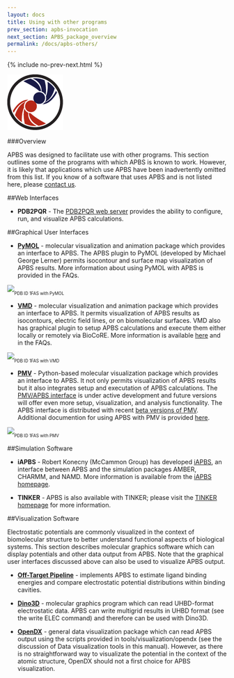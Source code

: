 ```yaml
---
layout: docs
title: Using with other programs
prev_section: apbs-invocation
next_section: APBS_package_overview
permalink: /docs/apbs-others/
---
```



{% include no-prev-next.html %}

<img src="/images/apbs-icons/APBS_128_v2.png" class="apbs-icon" />


###Overview

APBS was designed to facilitate use with other programs. This section outlines some of the programs with which APBS is known to work. However, it is likely that applications which use APBS have been inadvertently omitted from this list. If you know of a software that uses APBS and is not listed here, please <a href="/support/home/">contact us</a>.

##Web Interfaces

* __PDB2PQR__ - The [PDB2PQR web server](../structures-ready/) provides the ability to configure, run, and visualize APBS calculations.

<!--* __Gemstone__ - [The Gemstone extension](http://gemstone.mozdev.org/) for the Firefox web browser used to provide a very easy-to-use interface to older versions of APBS (0.4.0) with all of the functionality of the command-line interface. However, this extension was created by external developers and is no longer actively maintained. Please <a href="/support/home/">contact us</a> to let us know if this extension was important to your research.-->

##Graphical User Interfaces

* [__PyMOL__](http://pymol.sourceforge.net/) -
molecular visualization and animation package which provides an interface to APBS. The APBS plugin to PyMOL (developed by Michael George Lerner) permits isocontour and surface map visualization of APBS results. More information about using PyMOL with APBS is provided in the FAQs.
<p><img src="{{site.baseurl}}/img/1fas_with_pymol.png" /><sub><sub>PDB ID 1FAS with PyMOL</sub></sub></p>


* [__VMD__](http://www.ks.uiuc.edu/Research/vmd/) -
molecular visualization and animation package which provides an interface
to APBS. It permits visualization of APBS results as isocontours,
electric field lines, or on biomolecular surfaces. VMD also has graphical
plugin to setup APBS calculations and execute them either locally or
remotely via BioCoRE. More information is available
[here](http://www.ks.uiuc.edu/Research/vmd/plugins/apbsrun/) and in the FAQs.
<p><img src="{{site.baseurl}}/img/left_dialog_boxes_horizontal.png" /><sub><sub>PDB ID 1FAS with VMD</sub></sub></p>


* [__PMV__](http://www.scripps.edu/~sanner/python) -
Python-based molecular visualization package which provides an interface
to APBS. It not only permits visualization of APBS results but it also
integrates setup and executation of APBS calculations. The [PMV/APBS
interface](http://mccammon.ucsd.edu/pmv_apbs/) is under active
development and future versions will offer even more setup,
visualization, and analysis functionality.  The APBS interface is
distributed with recent [beta versions of PMV](http://www.scripps.edu/~sanner/python).
Additional documention for using APBS with PMV is provided [here](http://mgltools.scripps.edu/api/Pmv/Pmv.APBSCommands-module.html).
<p><img src="{{site.baseurl}}/img/1fas_PMV_potential.png" /><sub><sub>PDB ID 1FAS with PMV</sub></sub></p>


##Simulation Software

* __iAPBS__ - Robert Konecny (McCammon Group) has developed
[iAPBS](http://mccammon.ucsd.edu/iapbs/), an interface between APBS and
the simulation packages AMBER, CHARMM, and NAMD. More information is
available from the [iAPBS homepage](http://mccammon.ucsd.edu/iapbs/).

* __TINKER__ - APBS is also available with TINKER; please visit the <a href="http://dasher.wustl.edu/tinker/" >TINKER homepage</a> for more information.

##Visualization Software

Electrostatic potentials are commonly visualized in the context of biomolecular structure to better understand functional aspects of biological systems. This section describes molecular graphics software which can display potentials and other data output from APBS. Note that the graphical user interfaces discussed above can also be used to visualize APBS output.

* [__Off-Target Pipeline__](https://sites.google.com/site/offtargetpipeline/) - implements APBS to estimate ligand binding energies and compare electrostatic potential distributions within binding cavities.

* [__Dino3D__](http://www.dino3d.org/) -
molecular graphics program which can read UHBD-format electrostatic data. APBS can write multigrid results in UHBD format (see the write ELEC command) and therefore can be used with Dino3D.

<!--* [__MOLMOL__](http://www.mol.biol.ethz.ch/wuthrich/software/molmol/) -
 molecular graphics package with an emphasis on NMR-generated structural data. A program is provided with APBS (see tools/mesh directory in the APBS distribution and the Data conversion tools in this manual) which converts OpenDX format data to MOLMOL format.-->

* [__OpenDX__](http://www.opendx.org) - 
 general data visualization package which can read APBS output using the scripts provided in tools/visualization/opendx (see the discussion of Data visualization tools in this manual). However, as there is no straightforward way to visualizate the potential in the context of the atomic structure, OpenDX should not a first choice for APBS visualization.


